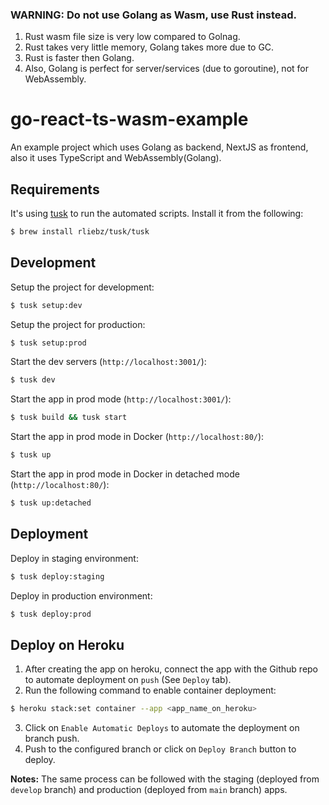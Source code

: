 ### WARNING: Do not use Golang as Wasm, use Rust instead.
1. Rust wasm file size is very low compared to Golnag.
2. Rust takes very little memory, Golang takes more due to GC.
3. Rust is faster then Golang.
4. Also, Golang is perfect for server/services (due to goroutine), not for WebAssembly.

# go-react-ts-wasm-example

An example project which uses Golang as backend, NextJS as frontend, also it uses TypeScript and WebAssembly(Golang).

## Requirements

It's using [tusk](https://github.com/rliebz/tusk) to run the automated scripts. Install it from the following:

```sh
$ brew install rliebz/tusk/tusk
```

## Development

Setup the project for development:

```sh
$ tusk setup:dev
```

Setup the project for production:

```sh
$ tusk setup:prod
```

Start the dev servers (`http://localhost:3001/`):

```sh
$ tusk dev
```

Start the app in prod mode (`http://localhost:3001/`):

```sh
$ tusk build && tusk start
```

Start the app in prod mode in Docker (`http://localhost:80/`):

```sh
$ tusk up
```

Start the app in prod mode in Docker in detached mode (`http://localhost:80/`):

```sh
$ tusk up:detached
```

## Deployment

Deploy in staging environment:

```sh
$ tusk deploy:staging
```

Deploy in production environment:

```sh
$ tusk deploy:prod
```

## Deploy on Heroku

1. After creating the app on heroku, connect the app with the Github repo to automate deployment on `push` (See `Deploy` tab).
2. Run the following command to enable container deployment:

```sh
$ heroku stack:set container --app <app_name_on_heroku>
```
3. Click on `Enable Automatic Deploys` to automate the deployment on branch push.
4. Push to the configured branch or click on `Deploy Branch` button to deploy.

**Notes:** The same process can be followed with the staging (deployed from `develop` branch) and production (deployed from `main` branch) apps.
